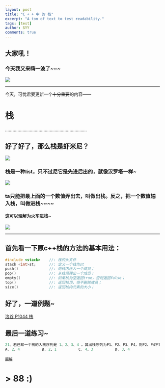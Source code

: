 ```yaml
---
layout: post
title: "C + + 中 的 栈"
excerpt: "A ton of text to test readability."
tags: [test]
author: SYY
comments: true
---
```


## 大家吼！

### 今天我又来嗨一波了~~~

![](http://www.gaoxiaogif.com/d/file/201612/8095498aa5e00c20c3666cae164e8765.jpg)

---

今天，可忧君要更新一个~~十分重要~~的内容——

# 栈

…………………………………………………………

## 好了好了，那么栈是虾米尼？

![](https://gss1.bdstatic.com/9vo3dSag_xI4khGkpoWK1HF6hhy/baike/s%3D220/sign=4b2162dc1bd5ad6eaef963e8b1cb39a3/8b82b9014a90f603eab7c55f3912b31bb051eda7.jpg)

### 栈是一种list，只不过尼它是先进后出的，就像汉罗塔一样~

![](http://www.juoou.cn/uploads/allimg/160412/1_160412131627_1.jpg)

### ta只能把最上面的一个数值弄出去，叫做出栈。反之，把一个数值输入栈，叫做进栈~~~~

#### 这可以理解为火车进栈~

![](https://cdn.luogu.org/upload/pic/19439.png)

---

## 首先看一下原c++栈的方法的基本用法：
```cpp
#include <stack>	//: 栈的头文件
stack <int>st;		//: 定义一个栈为st
push()				//: 向栈内压入一个成员；
pop()				//: 从栈顶弹出一个成员；
empty()				//: 如果栈为空返回true，否则返回false；
top()				//: 返回栈顶，但不删除成员；
size()				//: 返回栈内元素的大小；
```

## 好了，一道例题~

[洛谷 P1044 栈](https://www.luogu.org/problemnew/show/P1044)

## 最后一道练习~

```cpp
21、若已知一个栈的入栈序列是 1、2、3、4 。其出栈序列为P1、P2、P3、P4，则P2、P4不可能是（ ）
A. 2、4			B. 2、1			C. 4、3			D. 3、4
```

[~~`题解`~~](https://www.zybuluo.com/keyou-Fang/note/1151600)

# > 88 :)
